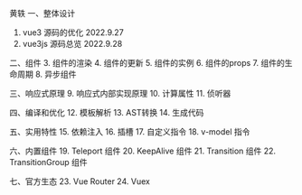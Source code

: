 黄轶
一、整体设计
1. vue3 源码的优化 2022.9.27
2. vue3js 源码总览 2022.9.28

二、组件
3. 组件的渲染
4. 组件的更新
5. 组件的实例
6. 组件的props
7. 组件的生命周期
8. 异步组件

三、响应式原理
9. 响应式内部实现原理
10. 计算属性
11. 侦听器

四、编译和优化
12. 模板解析
13. AST转换
14. 生成代码

五、实用特性
15. 依赖注入
16. 插槽
17. 自定义指令
18. v-model 指令

六、内置组件
19. Teleport 组件
20. KeepAlive 组件
21. Transition 组件
22. TransitionGroup 组件

七、官方生态
23. Vue Router
24. Vuex
